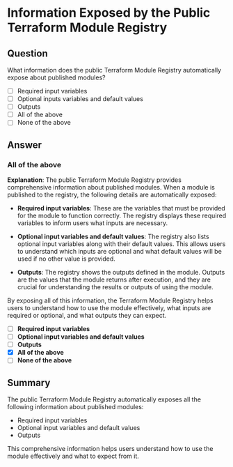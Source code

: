 # Information Exposed by the Public Terraform Module Registry

## Question
What information does the public Terraform Module Registry automatically expose about published modules?

- [ ] Required input variables
- [ ] Optional inputs variables and default values
- [ ] Outputs
- [ ] All of the above
- [ ] None of the above

## Answer

### **All of the above**

**Explanation**:
The public Terraform Module Registry provides comprehensive information about published modules. When a module is published to the registry, the following details are automatically exposed:

- **Required input variables**: These are the variables that must be provided for the module to function correctly. The registry displays these required variables to inform users what inputs are necessary.

- **Optional input variables and default values**: The registry also lists optional input variables along with their default values. This allows users to understand which inputs are optional and what default values will be used if no other value is provided.

- **Outputs**: The registry shows the outputs defined in the module. Outputs are the values that the module returns after execution, and they are crucial for understanding the results or outputs of using the module.

By exposing all of this information, the Terraform Module Registry helps users to understand how to use the module effectively, what inputs are required or optional, and what outputs they can expect.

- [ ] **Required input variables**
- [ ] **Optional input variables and default values**
- [ ] **Outputs**
- [x] **All of the above**
- [ ] **None of the above**

## Summary

The public Terraform Module Registry automatically exposes all the following information about published modules:

- Required input variables
- Optional input variables and default values
- Outputs

This comprehensive information helps users understand how to use the module effectively and what to expect from it.
